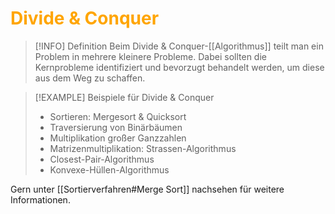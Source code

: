 # <font color = "orange">Divide & Conquer</font>
>[!INFO] Definition
>Beim Divide & Conquer-[[Algorithmus]] teilt man ein Problem in mehrere kleinere Probleme.
>Dabei sollten die Kernprobleme identifiziert und bevorzugt behandelt werden, um diese aus dem Weg zu schaffen.

>[!EXAMPLE] Beispiele für Divide & Conquer
>- Sortieren: Mergesort & Quicksort
>- Traversierung von Binärbäumen
>- Multiplikation großer Ganzzahlen
>- Matrizenmultiplikation: Strassen-Algorithmus
>- Closest-Pair-Algorithmus
>- Konvexe-Hüllen-Algorithmus

Gern unter [[Sortierverfahren#Merge Sort]] nachsehen für weitere Informationen.